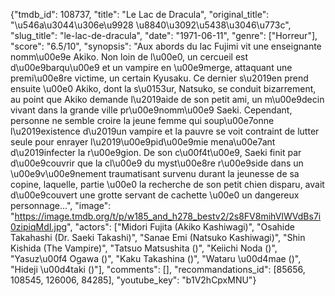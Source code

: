 {"tmdb_id": 108737, "title": "Le Lac de Dracula", "original_title": "\u546a\u3044\u306e\u9928 \u8840\u3092\u5438\u3046\u773c", "slug_title": "le-lac-de-dracula", "date": "1971-06-11", "genre": ["Horreur"], "score": "6.5/10", "synopsis": "Aux abords du lac Fujimi vit une enseignante nomm\u00e9e Akiko. Non loin de l\u00e0, un cercueil est d\u00e9barqu\u00e9 et un vampire en \u00e9merge, attaquant une premi\u00e8re victime, un certain Kyusaku. Ce dernier s\u2019en prend ensuite \u00e0 Akiko, dont la s\u0153ur, Natsuko, se conduit bizarrement, au point que Akiko demande l\u2019aide de son petit ami, un m\u00e9decin vivant dans la grande ville pr\u00e9nomm\u00e9 Saeki. Cependant, personne ne semble croire la jeune femme qui soup\u00e7onne l\u2019existence d\u2019un vampire et la pauvre se voit contraint de lutter seule pour enrayer l\u2019\u00e9pid\u00e9mie mena\u00e7ant d\u2019infecter la r\u00e9gion. De son c\u00f4t\u00e9, Saeki finit par d\u00e9couvrir que la cl\u00e9 du myst\u00e8re r\u00e9side dans un \u00e9v\u00e9nement traumatisant survenu durant la jeunesse de sa copine, laquelle, partie \u00e0 la recherche de son petit chien disparu, avait d\u00e9couvert une grotte servant de cachette \u00e0 un dangereux personnage...", "image": "https://image.tmdb.org/t/p/w185_and_h278_bestv2/2s8FV8mihVIWVdBs7i0zipiqMdI.jpg", "actors": ["Midori Fujita (Akiko Kashiwagi)", "Osahide Takahashi (Dr. Saeki Takashi)", "Sanae Emi (Natsuko Kashiwagi)", "Shin Kishida (The Vampire)", "Tatsuo Matsushita ()", "Keiichi Noda ()", "Yasuz\u00f4 Ogawa ()", "Kaku Takashina ()", "Wataru \u00d4mae ()", "Hideji \u00d4taki ()"], "comments": [], "recommandations_id": [85656, 108545, 126006, 84285], "youtube_key": "b1V2hCpxMNU"}